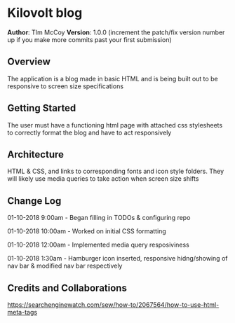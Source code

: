 # Kilovolt blog

**Author**: TIm McCoy
**Version**: 1.0.0 (increment the patch/fix version number up if you make more commits past your first submission)

## Overview
The application is a blog made in basic HTML and is being built out to be responsive to screen size specifications

## Getting Started
 The user must have a functioning html page with attached css stylesheets to correctly format the blog and have to act responsively

## Architecture
HTML & CSS, and links to corresponding fonts and icon style folders. They will likely use media queries to take action when screen size shifts

## Change Log
01-10-2018 9:00am - Began filling in TODOs & configuring repo

01-10-2018 10:00am - Worked on initial CSS formatting

01-10-2018 12:00am - Implemented media query resposiviness

01-10-2018 1:30am - Hamburger icon inserted, responsive hidng/showing of nav bar & modified nav bar respectively

## Credits and Collaborations

https://searchenginewatch.com/sew/how-to/2067564/how-to-use-html-meta-tags